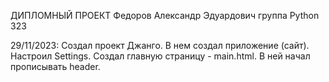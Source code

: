 ДИПЛОМНЫЙ ПРОЕКТ
Федоров Александр Эдуардович
группа Python 323

29/11/2023: Создал проект Джанго. В нем создал приложение (сайт). Настроил Settings. Создал главную страницу - main.html. В ней начал прописывать header.

